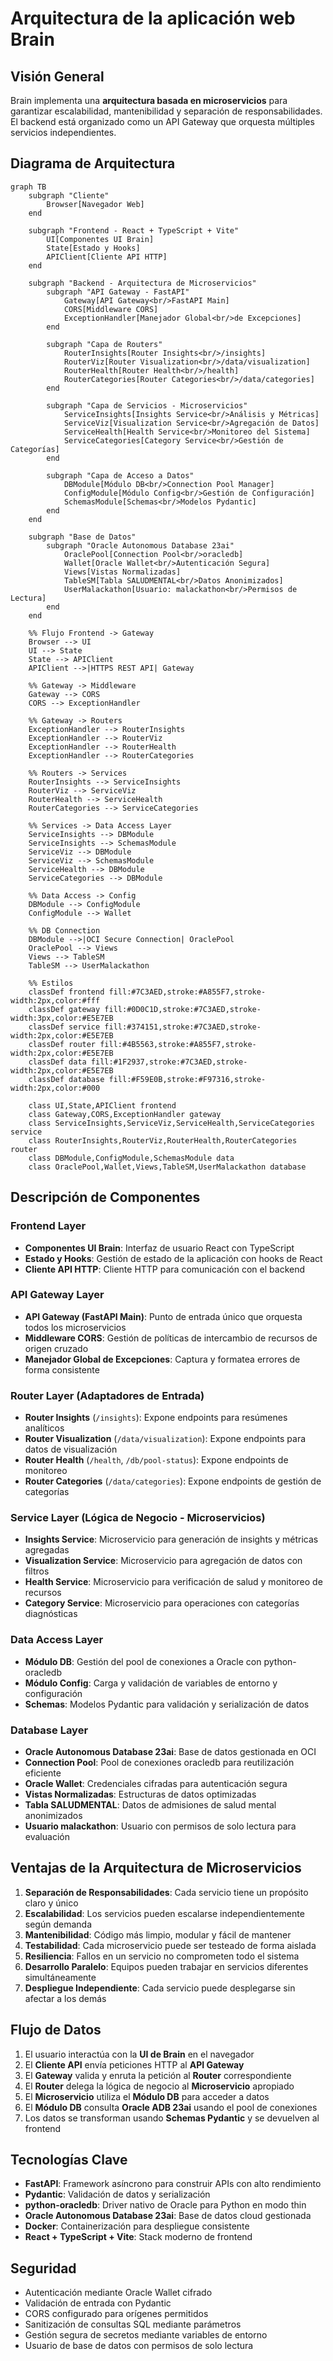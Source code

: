# Arquitectura de la aplicación web Brain

## Visión General

Brain implementa una **arquitectura basada en microservicios** para garantizar escalabilidad, mantenibilidad y separación de responsabilidades. El backend está organizado como un API Gateway que orquesta múltiples servicios independientes.

## Diagrama de Arquitectura

```mermaid
graph TB
    subgraph "Cliente"
        Browser[Navegador Web]
    end
    
    subgraph "Frontend - React + TypeScript + Vite"
        UI[Componentes UI Brain]
        State[Estado y Hooks]
        APIClient[Cliente API HTTP]
    end
    
    subgraph "Backend - Arquitectura de Microservicios"
        subgraph "API Gateway - FastAPI"
            Gateway[API Gateway<br/>FastAPI Main]
            CORS[Middleware CORS]
            ExceptionHandler[Manejador Global<br/>de Excepciones]
        end
        
        subgraph "Capa de Routers"
            RouterInsights[Router Insights<br/>/insights]
            RouterViz[Router Visualization<br/>/data/visualization]
            RouterHealth[Router Health<br/>/health]
            RouterCategories[Router Categories<br/>/data/categories]
        end
        
        subgraph "Capa de Servicios - Microservicios"
            ServiceInsights[Insights Service<br/>Análisis y Métricas]
            ServiceViz[Visualization Service<br/>Agregación de Datos]
            ServiceHealth[Health Service<br/>Monitoreo del Sistema]
            ServiceCategories[Category Service<br/>Gestión de Categorías]
        end
        
        subgraph "Capa de Acceso a Datos"
            DBModule[Módulo DB<br/>Connection Pool Manager]
            ConfigModule[Módulo Config<br/>Gestión de Configuración]
            SchemasModule[Schemas<br/>Modelos Pydantic]
        end
    end
    
    subgraph "Base de Datos"
        subgraph "Oracle Autonomous Database 23ai"
            OraclePool[Connection Pool<br/>oracledb]
            Wallet[Oracle Wallet<br/>Autenticación Segura]
            Views[Vistas Normalizadas]
            TableSM[Tabla SALUDMENTAL<br/>Datos Anonimizados]
            UserMalackathon[Usuario: malackathon<br/>Permisos de Lectura]
        end
    end
    
    %% Flujo Frontend -> Gateway
    Browser --> UI
    UI --> State
    State --> APIClient
    APIClient -->|HTTPS REST API| Gateway
    
    %% Gateway -> Middleware
    Gateway --> CORS
    CORS --> ExceptionHandler
    
    %% Gateway -> Routers
    ExceptionHandler --> RouterInsights
    ExceptionHandler --> RouterViz
    ExceptionHandler --> RouterHealth
    ExceptionHandler --> RouterCategories
    
    %% Routers -> Services
    RouterInsights --> ServiceInsights
    RouterViz --> ServiceViz
    RouterHealth --> ServiceHealth
    RouterCategories --> ServiceCategories
    
    %% Services -> Data Access Layer
    ServiceInsights --> DBModule
    ServiceInsights --> SchemasModule
    ServiceViz --> DBModule
    ServiceViz --> SchemasModule
    ServiceHealth --> DBModule
    ServiceCategories --> DBModule
    
    %% Data Access -> Config
    DBModule --> ConfigModule
    ConfigModule --> Wallet
    
    %% DB Connection
    DBModule -->|OCI Secure Connection| OraclePool
    OraclePool --> Views
    Views --> TableSM
    TableSM --> UserMalackathon
    
    %% Estilos
    classDef frontend fill:#7C3AED,stroke:#A855F7,stroke-width:2px,color:#fff
    classDef gateway fill:#0D0C1D,stroke:#7C3AED,stroke-width:3px,color:#E5E7EB
    classDef service fill:#374151,stroke:#7C3AED,stroke-width:2px,color:#E5E7EB
    classDef router fill:#4B5563,stroke:#A855F7,stroke-width:2px,color:#E5E7EB
    classDef data fill:#1F2937,stroke:#7C3AED,stroke-width:2px,color:#E5E7EB
    classDef database fill:#F59E0B,stroke:#F97316,stroke-width:2px,color:#000
    
    class UI,State,APIClient frontend
    class Gateway,CORS,ExceptionHandler gateway
    class ServiceInsights,ServiceViz,ServiceHealth,ServiceCategories service
    class RouterInsights,RouterViz,RouterHealth,RouterCategories router
    class DBModule,ConfigModule,SchemasModule data
    class OraclePool,Wallet,Views,TableSM,UserMalackathon database
```

## Descripción de Componentes

### Frontend Layer
- **Componentes UI Brain**: Interfaz de usuario React con TypeScript
- **Estado y Hooks**: Gestión de estado de la aplicación con hooks de React
- **Cliente API HTTP**: Cliente HTTP para comunicación con el backend

### API Gateway Layer
- **API Gateway (FastAPI Main)**: Punto de entrada único que orquesta todos los microservicios
- **Middleware CORS**: Gestión de políticas de intercambio de recursos de origen cruzado
- **Manejador Global de Excepciones**: Captura y formatea errores de forma consistente

### Router Layer (Adaptadores de Entrada)
- **Router Insights** (`/insights`): Expone endpoints para resúmenes analíticos
- **Router Visualization** (`/data/visualization`): Expone endpoints para datos de visualización
- **Router Health** (`/health`, `/db/pool-status`): Expone endpoints de monitoreo
- **Router Categories** (`/data/categories`): Expone endpoints de gestión de categorías

### Service Layer (Lógica de Negocio - Microservicios)
- **Insights Service**: Microservicio para generación de insights y métricas agregadas
- **Visualization Service**: Microservicio para agregación de datos con filtros
- **Health Service**: Microservicio para verificación de salud y monitoreo de recursos
- **Category Service**: Microservicio para operaciones con categorías diagnósticas

### Data Access Layer
- **Módulo DB**: Gestión del pool de conexiones a Oracle con python-oracledb
- **Módulo Config**: Carga y validación de variables de entorno y configuración
- **Schemas**: Modelos Pydantic para validación y serialización de datos

### Database Layer
- **Oracle Autonomous Database 23ai**: Base de datos gestionada en OCI
- **Connection Pool**: Pool de conexiones oracledb para reutilización eficiente
- **Oracle Wallet**: Credenciales cifradas para autenticación segura
- **Vistas Normalizadas**: Estructuras de datos optimizadas
- **Tabla SALUDMENTAL**: Datos de admisiones de salud mental anonimizados
- **Usuario malackathon**: Usuario con permisos de solo lectura para evaluación

## Ventajas de la Arquitectura de Microservicios

1. **Separación de Responsabilidades**: Cada servicio tiene un propósito claro y único
2. **Escalabilidad**: Los servicios pueden escalarse independientemente según demanda
3. **Mantenibilidad**: Código más limpio, modular y fácil de mantener
4. **Testabilidad**: Cada microservicio puede ser testeado de forma aislada
5. **Resiliencia**: Fallos en un servicio no comprometen todo el sistema
6. **Desarrollo Paralelo**: Equipos pueden trabajar en servicios diferentes simultáneamente
7. **Despliegue Independiente**: Cada servicio puede desplegarse sin afectar a los demás

## Flujo de Datos

1. El usuario interactúa con la **UI de Brain** en el navegador
2. El **Cliente API** envía peticiones HTTP al **API Gateway**
3. El **Gateway** valida y enruta la petición al **Router** correspondiente
4. El **Router** delega la lógica de negocio al **Microservicio** apropiado
5. El **Microservicio** utiliza el **Módulo DB** para acceder a datos
6. El **Módulo DB** consulta **Oracle ADB 23ai** usando el pool de conexiones
7. Los datos se transforman usando **Schemas Pydantic** y se devuelven al frontend

## Tecnologías Clave

- **FastAPI**: Framework asíncrono para construir APIs con alto rendimiento
- **Pydantic**: Validación de datos y serialización
- **python-oracledb**: Driver nativo de Oracle para Python en modo thin
- **Oracle Autonomous Database 23ai**: Base de datos cloud gestionada
- **Docker**: Containerización para despliegue consistente
- **React + TypeScript + Vite**: Stack moderno de frontend

## Seguridad

- Autenticación mediante Oracle Wallet cifrado
- Validación de entrada con Pydantic
- CORS configurado para orígenes permitidos
- Sanitización de consultas SQL mediante parámetros
- Gestión segura de secretos mediante variables de entorno
- Usuario de base de datos con permisos de solo lectura
